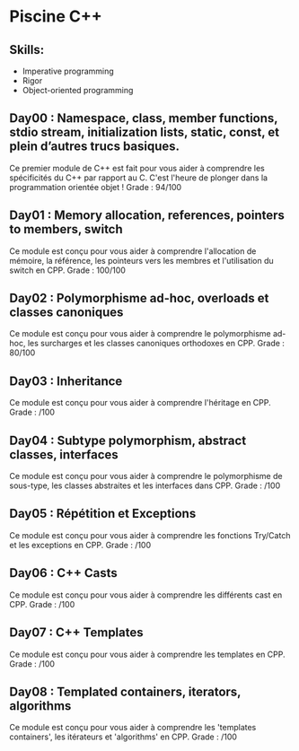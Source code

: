 # Piscine C++

## Skills:
* Imperative programming
* Rigor
* Object-oriented programming

## Day00 : Namespace, class, member functions, stdio stream, initialization lists, static, const, et plein d’autres trucs basiques.
Ce premier module de C++ est fait pour vous aider à comprendre les spécificités du C++ par rapport au C. C'est l'heure de plonger dans la programmation orientée objet !
Grade : 94/100

## Day01 : Memory allocation, references, pointers to members, switch
Ce module est conçu pour vous aider à comprendre l'allocation de mémoire, la référence, les pointeurs vers les membres et l'utilisation du switch en CPP.
Grade : 100/100

## Day02 : Polymorphisme ad-hoc, overloads et classes canoniques
Ce module est conçu pour vous aider à comprendre le polymorphisme ad-hoc, les surcharges et les classes canoniques orthodoxes en CPP.
Grade : 80/100

## Day03 : Inheritance
Ce module est conçu pour vous aider à comprendre l'héritage en CPP.
Grade : /100

## Day04 : Subtype polymorphism, abstract classes, interfaces
Ce module est conçu pour vous aider à comprendre le polymorphisme de sous-type, les classes abstraites et les interfaces dans CPP.
Grade : /100

## Day05 : Répétition et Exceptions
Ce module est conçu pour vous aider à comprendre les fonctions Try/Catch et les exceptions en CPP.
Grade : /100

## Day06 : C++ Casts
Ce module est conçu pour vous aider à comprendre les différents cast en CPP.
Grade : /100

## Day07 : C++ Templates
Ce module est conçu pour vous aider à comprendre les templates en CPP.
Grade : /100

## Day08 : Templated containers, iterators, algorithms
Ce module est conçu pour vous aider à comprendre les 'templates containers', les itérateurs et 'algorithms' en CPP.
Grade : /100